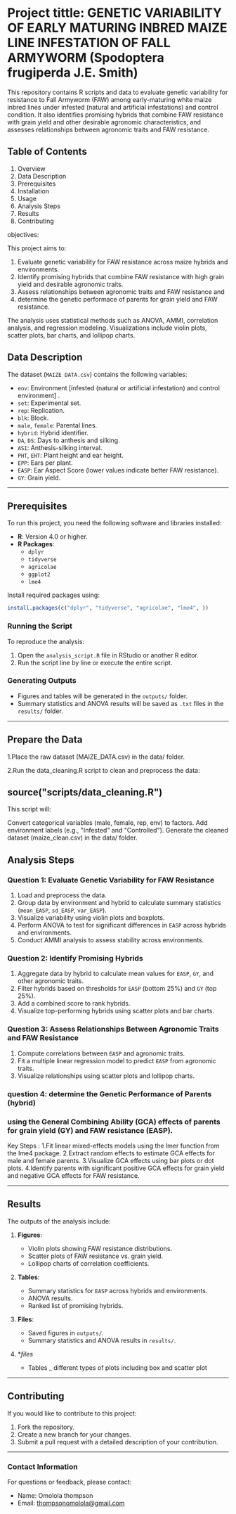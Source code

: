 


# Project tittle: GENETIC VARIABILITY OF EARLY MATURING INBRED MAIZE LINE INFESTATION OF FALL ARMYWORM (Spodoptera frugiperda J.E. Smith)

This repository contains R scripts and data to evaluate genetic variability for resistance to Fall Armyworm (FAW) among early-maturing white maize inbred lines under infested (natural and artificial infestations) and control condition. It also identifies promising hybrids that combine FAW resistance with grain yield and other desirable agronomic characteristics, and assesses relationships between agronomic traits and FAW resistance.

## Table of Contents
1. Overview 
2. Data Description
3. Prerequisites
4. Installation
5. Usage
6. Analysis Steps
7. Results
8. Contributing


objectives:

This project aims to:
1. Evaluate genetic variability for FAW resistance across maize hybrids and environments.
2. Identify promising hybrids that combine FAW resistance with high grain yield and desirable agronomic traits.
3. Assess relationships between agronomic traits and FAW resistance and
4. determine the genetic performace of parents for grain yield and FAW resistance.

The analysis uses statistical methods such as ANOVA, AMMI, correlation analysis, and regression modeling. Visualizations include violin plots, scatter plots, bar charts, and lollipop charts.



## Data Description

The dataset (`MAIZE DATA.csv`) contains the following variables:

- `env`: Environment [infested (natural or artificial infestation) and control environment]  .
- `set`: Experimental set.
- `rep`: Replication.
- `blk`: Block.
- `male`, `female`: Parental lines.
- `hybrid`: Hybrid identifier.
- `DA`, `DS`: Days to anthesis and silking.
- `ASI`: Anthesis-silking interval.
- `PHT`, `EHT`: Plant height and ear height.
- `EPP`: Ears per plant.
- `EASP`: Ear Aspect Score (lower values indicate better FAW resistance).
- `GY`: Grain yield.

---

## Prerequisites

To run this project, you need the following software and libraries installed:

- **R**: Version 4.0 or higher.
- **R Packages**:
  - `dplyr`
  - `tidyverse`
  - `agricolae`
  - `ggplot2`
  -  `lme4`

Install required packages using:
```R
install.packages(c("dplyr", "tidyverse", "agricolae", "lme4", ))
```


### Running the Script

To reproduce the analysis:

1. Open the `analysis_script.R` file in RStudio or another R editor.
2. Run the script line by line or execute the entire script.

### Generating Outputs

- Figures and tables will be generated in the `outputs/` folder.
- Summary statistics and ANOVA results will be saved as `.txt` files in the `results/` folder.

---

##  Prepare the Data

1.Place the raw dataset (MAIZE_DATA.csv) in the data/ folder.

2.Run the data_cleaning.R script to clean and preprocess the data:

## source("scripts/data_cleaning.R")
This script will:

Convert categorical variables (male, female, rep, env) to factors.
Add environment labels (e.g., "Infested" and "Controlled").
Generate the cleaned dataset (maize_clean.csv) in the data/ folder.

## Analysis Steps

### Question 1: Evaluate Genetic Variability for FAW Resistance
1. Load and preprocess the data.
2. Group data by environment and hybrid to calculate summary statistics (`mean_EASP`, `sd_EASP`, `var_EASP`).
3. Visualize variability using violin plots and boxplots.
4. Perform ANOVA to test for significant differences in `EASP` across hybrids and environments.
5. Conduct AMMI analysis to assess stability across environments.

### Question 2: Identify Promising Hybrids
1. Aggregate data by hybrid to calculate mean values for `EASP`, `GY`, and other agronomic traits.
2. Filter hybrids based on thresholds for `EASP` (bottom 25%) and `GY` (top 25%).
3. Add a combined score to rank hybrids.
4. Visualize top-performing hybrids using scatter plots and bar charts.

### Question 3: Assess Relationships Between Agronomic Traits and FAW Resistance
1. Compute correlations between `EASP` and agronomic traits.
2. Fit a multiple linear regression model to predict `EASP` from agronomic traits.
3. Visualize relationships using scatter plots and lollipop charts.

### question 4: determine the Genetic Performance of Parents (hybrid)
### using the General Combining Ability (GCA) effects of parents for grain yield (GY) and FAW resistance (EASP).
Key Steps :
1.Fit linear mixed-effects models using the lmer function from the lme4 package.
2.Extract random effects to estimate GCA effects for male and female parents.
3.Visualize GCA effects using bar plots or dot plots.
4.Identify parents with significant positive GCA effects for grain yield and negative GCA effects for FAW resistance.

---

## Results

The outputs of the analysis include:

1. **Figures**:
   - Violin plots showing FAW resistance distributions.
   - Scatter plots of FAW resistance vs. grain yield.
   - Lollipop charts of correlation coefficients.

2. **Tables**:
   - Summary statistics for `EASP` across hybrids and environments.
   - ANOVA results.
   - Ranked list of promising hybrids.

3. **Files**:
   - Saved figures in `outputs/`.
   - Summary statistics and ANOVA results in `results/`.

4. **files*
   - Tables
   _ different types of plots including box and scatter plot

---

## Contributing

If you would like to contribute to this project:
1. Fork the repository.
2. Create a new branch for your changes.
3. Submit a pull request with a detailed description of your contribution.

---


### Contact Information

For questions or feedback, please contact:
- Name: Omolola thompson
- Email: thompsonomolola@gmail.com



